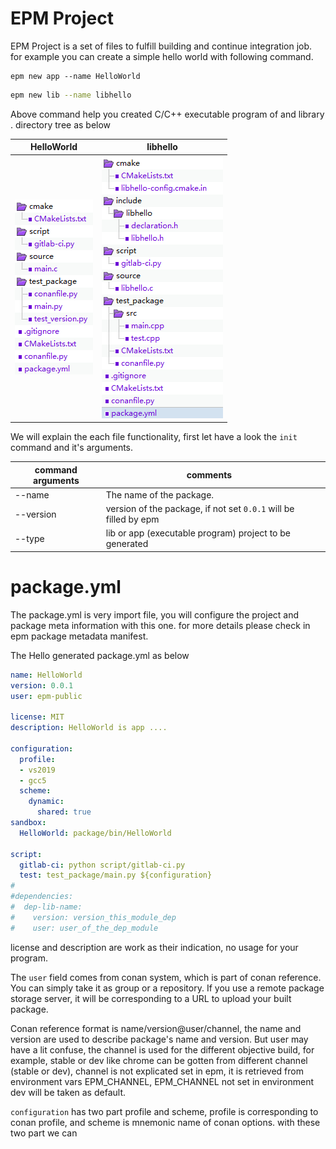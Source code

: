 # EPM Project

EPM Project is a set of files to fulfill building and continue integration job. for example you can create a simple hello world with following command.

```shell
epm new app --name HelloWorld
```

```bash
epm new lib --name libhello
```



Above command help you created C/C++ executable program of  and library . directory tree as below

| HelloWorld                           | libhello                           |
| ------------------------------------ | ---------------------------------- |
| ![app-tree](./images/HelloWorld.png) | ![app-tree](./images/libhello.png) |

We will explain the each file functionality, first let have a look the `init` command and it's arguments.

| command arguments | comments                                                     |      |
| ----------------- | ------------------------------------------------------------ | ---- |
| --name            | The name of the package.                                     |      |
| --version         | version of the package, if not set `0.0.1` will be filled by epm |      |
| --type            | lib or app (executable program) project to be generated      |      |



# package.yml

The package.yml is very import file, you will configure the project and package meta information with this one. for more details please check in epm package metadata manifest.



The Hello generated package.yml as below

```yaml
name: HelloWorld 
version: 0.0.1
user: epm-public

license: MIT
description: HelloWorld is app ....

configuration:
  profile:
  - vs2019
  - gcc5
  scheme:
    dynamic:
      shared: true
sandbox:
  HelloWorld: package/bin/HelloWorld

script:
  gitlab-ci: python script/gitlab-ci.py
  test: test_package/main.py ${configuration}
#
#dependencies:
#  dep-lib-name:
#    version: version_this_module_dep
#    user: user_of_the_dep_module
```

license and description are work as their indication, no usage for your program.

The `user` field comes from conan system, which is part of conan reference. You can simply take it as group or a repository. If you use a remote package storage server, it will be corresponding to a URL to upload your built package.

 Conan reference format is name/version@user/channel, the name and version are used to describe package's name and version. But user may have a lit confuse,  the channel is used for the different objective build, for example, stable or dev like chrome can be gotten from different channel (stable or dev), channel is not explicated set in epm, it is retrieved from environment vars EPM_CHANNEL, EPM_CHANNEL not set in environment dev will be taken as default.



`configuration` has two part profile and scheme, profile is corresponding to conan profile, and scheme is mnemonic name of conan options. with these two part we can 